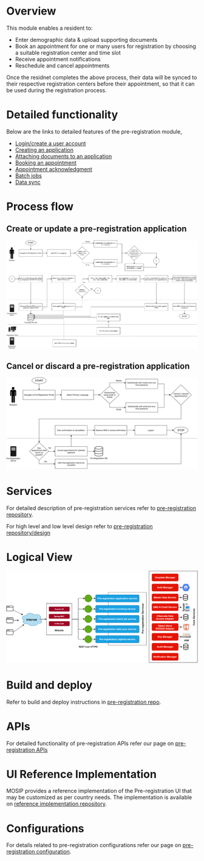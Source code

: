 # Overview

This module enables a resident to:
* Enter demographic data & upload supporting documents
* Book an appointment for one or many users for registration by choosing a suitable registration center and time slot
* Receive appointment notifications
* Reschedule and cancel appointments

Once the residnet completes the above process, their data will be synced to their respective registration centers before their appointment, so that it can be used during the registration process.

# Detailed functionality

Below are the links to detailed features of the pre-registration module,
* [Login/create a user account](Login-or-create-a-user-account.md)
* [Creating an application](Creating-an-application.md)
* [Attaching documents to an application](Attaching-documents-to-an-application.md)
* [Booking an appointment](Booking-an-appointment.md)
* [Appointment acknowledgment](Appointment-acknowledgment.md)
* [Batch jobs](Batch-jobs.md)
* [Data sync](Data-sync.md)

# Process flow

## Create or update a pre-registration application

![](_images/pre_registration_process_flow-create_or_update_applications.png)

## Cancel or discard a pre-registration application

![](_images/pre_registration_process_flow-cancel_or_discard_applications.png)

# Services

For detailed description of pre-registration services refer to [pre-registration repository](https://github.com/mosip/pre-registration).

For high level and low level design refer to [pre-registration repository/design](https://github.com/mosip/pre-registration/design)

# Logical View

![](_images/pre_registration-logic_architecture_diagram.png)

# Build and deploy
Refer to build and deploy instructions in [pre-registration repo](https://github.com/mosip/pre-registration).

# APIs
For detailed functionality of pre-registration APIs refer our page on [pre-registration APIs](../../../api-reference/Pre-Registration-APIs.md)

# UI Reference Implementation
MOSIP provides a reference implementation of the Pre-registration UI that may be customized as per country needs. The implementation is available on [reference implementation repository](https://github.com/mosip/mosip-ref-impl).

# Configurations
For details related to pre-registration configurations refer our page on [pre-registration configuration](Pre-Registration-Configuration.md).